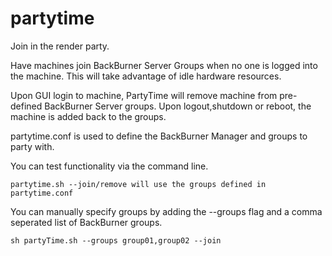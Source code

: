 # partytime
Join in the render party.

Have machines join BackBurner Server Groups when no one is logged into the machine.  This will take advantage of idle hardware resources.

Upon GUI login to machine, PartyTime will remove machine from pre-defined BackBurner Server groups.  Upon logout,shutdown or reboot, the machine is added back to the groups.  

partytime.conf is used to define the BackBurner Manager and groups to party with.

You can test functionality via the command line.
```
partytime.sh --join/remove will use the groups defined in partytime.conf
```
You can manually specify groups by adding the --groups flag and a comma seperated list of BackBurner groups.
```
sh partyTime.sh --groups group01,group02 --join
```
